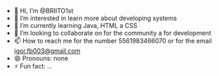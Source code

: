 - 👋 Hi, I’m @BRIITO1st
- 👀 I’m interested in learn more about developing systems
- 🌱 I’m currently learning Java, HTML a CSS
- 💞️ I’m looking to collaborate on for the community a for development
- 📫 How to reach me for the number 5561983466070 or for the email igor.fb003@gmail.com
- 😄 Pronouns: none
- ⚡ Fun fact: ...

<!---
BRIITO1st/BRIITO1st is a ✨ special ✨ repository because its `README.md` (this file) appears on your GitHub profile.
You can click the Preview link to take a look at your changes.
--->
